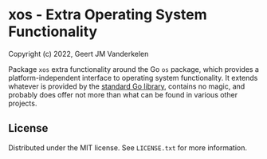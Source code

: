 xos - Extra Operating System Functionality
==========================================

Copyright (c) 2022, Geert JM Vanderkelen

Package `xos` extra functionality around the Go `os` package, which provides a 
platform-independent interface to operating system functionality.
It extends whatever is provided by the [standard Go library][1], contains
no magic, and probably does offer not more than what can be found in various
other projects.

License
-------

Distributed under the MIT license. See `LICENSE.txt` for more information.

[1]: https://pkg.go.dev/os
